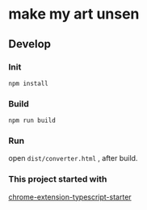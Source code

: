 # make my art unsen

## Develop

### Init
```
npm install
```

### Build

```
npm run build
```

### Run

open `dist/converter.html` , after build.

### This project started with

[chrome-extension-typescript-starter](https://github.com/chibat/chrome-extension-typescript-starter/)
